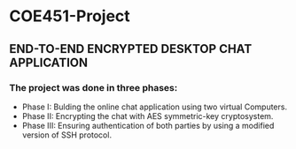 # COE451-Project
## END-TO-END ENCRYPTED DESKTOP CHAT APPLICATION

### The project was done in three phases:
<ul>
 <li>Phase I: Bulding the online chat application using two virtual Computers.</li>
 <li>Phase II: Encrypting the chat with AES symmetric-key cryptosystem.</li>
 <li>Phase III: Ensuring authentication of both parties by using a modified version of SSH protocol.</li>
</ul>
